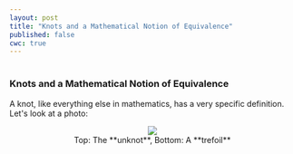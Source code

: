 ```yaml
---
layout: post
title: "Knots and a Mathematical Notion of Equivalence"
published: false
cwc: true
---
```

# 
# 
### Knots and a Mathematical Notion of Equivalence

A knot, like everything else in mathematics, has a very specific definition. Let's look at a photo:

<center>
<img src="http://michaelrbernste.in/images/explicit_state_computational_model.png">
<div class="lead">Top: The **unknot**, Bottom: A **trefoil**</div>
</center>
